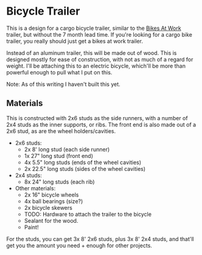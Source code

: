 # Bicycle Trailer

This is a design for a cargo bicycle trailer, similar to the [Bikes At Work](https://www.bikesatwork.com) trailer, but without the 7 month lead time. If you're looking for a cargo bike trailer, you really should just get a bikes at work trailer.

Instead of an aluminum trailer, this will be made out of wood. This is designed mostly for ease of construction, with not as much of a regard for weight. I'll be attaching this to an electric bicycle, which'll be more than powerful enough to pull what I put on this.

Note: As of this writing I haven't built this yet.

## Materials

This is constructed with 2x6 studs as the side runners, with a number of 2x4 studs as the inner supports, or ribs. The front end is also made out of a 2x6 stud, as are the wheel holders/cavities.

- 2x6 studs:
  - 2x 8' long stud (each side runner)
  - 1x 27" long stud (front end)
  - 4x 5.5" long studs (ends of the wheel cavities)
  - 2x 22.5" long studs (sides of the wheel cavities)
- 2x4 studs:
  - 8x 24" long studs (each rib)
- Other materials:
  - 2x 16" bicycle wheels
  - 4x ball bearings (size?)
  - 2x bicycle skewers
  - TODO: Hardware to attach the trailer to the bicycle
  - Sealant for the wood.
  - Paint!

For the studs, you can get 3x 8' 2x6 studs, plus 3x 8' 2x4 studs, and that'll get you the amount you need + enough for other projects.
